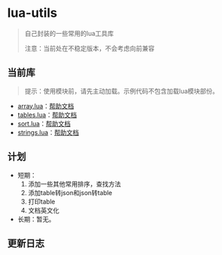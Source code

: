 # lua-utils

> 自己封装的一些常用的lua工具库
>
> 注意：当前处在不稳定版本，不会考虑向前兼容

## 当前库

> 提示：使用模块前，请先主动加载。示例代码不包含加载lua模块部份。

- [array.lua](./array.lua)：[帮助文档](./doc/array.md)
- [tables.lua](./tab.lua)：[帮助文档](./doc/tab.md)
- [sort.lua](./tab.lua)：[帮助文档](./doc/sort.md)
- [strings.lua](./strings.lua)：[帮助文档](./doc/strings.md)

## 计划

- 短期：
  1. 添加一些其他常用排序，查找方法
  2. 添加table转json和json转table
  3. 打印table
  4. 文档英文化
- 长期：暂无。

## 更新日志



